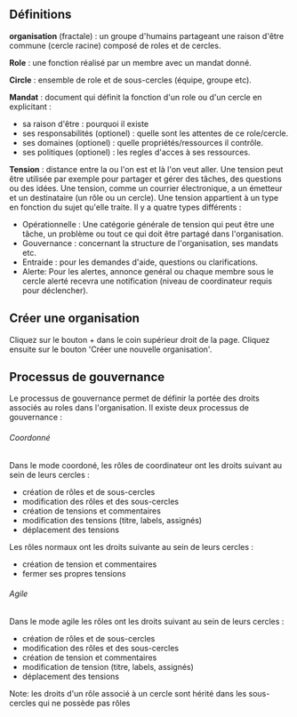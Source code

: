 ## Définitions

**organisation** (fractale) : un groupe d'humains partageant une raison d'être commune (cercle racine) composé de roles et de cercles.

**Role** : une fonction réalisé par un membre avec un mandat donné.   

**Circle** : ensemble de role et de sous-cercles (équipe, groupe etc).  

**Mandat** : document qui définit la fonction d'un role ou d'un cercle en explicitant :

* sa raison d'être : pourquoi il existe
* ses responsabilités (optionel) : quelle sont les attentes de ce role/cercle.
* ses domaines (optionel) : quelle propriétés/ressources il contrôle.
* ses politiques (optionel) : les regles d'acces à ses ressources.

**Tension** : distance entre la ou l'on est et là l'on veut aller. Une tension peut être utilisée par exemple pour partager et gérer des tâches, des questions ou des idées. Une tension, comme un courrier électronique, a un émetteur et un destinataire (un rôle ou un cercle).
Une tension appartient à un type en fonction du sujet qu'elle traite. Il y a quatre types différents :

* Opérationnelle : Une catégorie générale de tension qui peut être une tâche, un problème ou tout ce qui doit être partagé dans l'organisation.
* Gouvernance : concernant la structure de l'organisation, ses mandats etc.
* Entraide : pour les demandes d'aide, questions ou clarifications.
* Alerte: Pour les alertes, annonce genéral ou chaque membre sous le cercle alerté recevra une notification (niveau de coordinateur requis pour déclencher).


## Créer une organisation

Cliquez sur le bouton + dans le coin supérieur droit de la page. Cliquez ensuite sur le bouton 'Créer une nouvelle organisation'.

## Processus de gouvernance

Le processus de gouvernance permet de définir la portée des droits associés au roles dans l'organisation. Il existe deux processus de gouvernance :

###### Coordonné

Dans le mode coordoné, les rôles de coordinateur ont les droits suivant au sein de leurs cercles :

* création de rôles et de sous-cercles
* modification des rôles et des sous-cercles
* création de tensions et commentaires
* modification des tensions (titre, labels, assignés)
* déplacement des tensions

Les rôles normaux ont les droits suivante au sein de leurs cercles :

* création de tension et commentaires 
* fermer ses propres tensions 

###### Agile

Dans le mode agile les rôles ont les droits suivant au sein de leurs cercles :

* création de rôles et de sous-cercles
* modification des rôles et des sous-cercles
* création de tension et commentaires
* modification de tension (titre, labels, assignés)
* déplacement des tensions

Note: les droits d'un rôle associé à un cercle sont hérité dans les sous-cercles qui ne possède pas rôles


